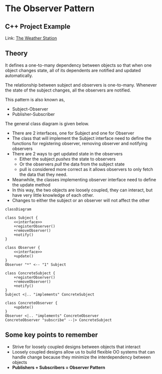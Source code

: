 # The Observer Pattern

## C++ Project Example
Link: [The Weather Station](https://github.com/akormous/design-patterns/tree/main/Code/ObserverPattern/)

## Theory
It defines a one-to-many dependency between objects so that when one object changes state, all of its dependents are notified and updated automatically.

The relationship between subject and observers is one-to-many. Whenever the state of the subject changes, all the observers are notified.

This pattern is also known as, 
- Subject-Observer
- Publisher-Subscriber

The general class diagram is given below.
- There are 2 interfaces, one for Subject and one for Observer
- The class that will implement the Subject interface need to define the functions for registering observer, removing observer and notifying observers
- There are 2 ways to get updated state in the observers
    - Either the subject *pushes* the state to observers
    - Or the observers *pull* the data from the subject state
    - pull is considered more correct as it allows observers to only fetch the data that they need.
- Meanwhile, the classes implementing observer interface need to define the update method
- In this way, the two objects are loosely coupled, they can interact, but have very little knowledge of each other.
- Changes to either the subject or an observer will not affect the other

```mermaid
classDiagram

class Subject {
    <<interface>>
    +registerObserver()
    +removeObserver()
    +notify()
}

class Observer {
    <<interface>>
    +update()
}
Observer "*" <-- "1" Subject

class ConcreteSubject {
    +registerObserver()
    +removeObserver()
    +notify()
}
Subject <|.. "implements" ConcreteSubject

class ConcreteObserver {
    +update()
}
Observer <|.. "implements" ConcreteObserver
ConcreteObserver "subscribe" --|> ConcreteSubject

```

## Some key points to remember
- Strive for loosely coupled designs between objects that interact
- Loosely coupled designs allow us to build flexible OO systems that can handle change because they minimize the interdependency between objects
- **Publishers + Subscribers = Observer Pattern**